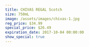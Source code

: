 ```yaml
---
title: CHIVAS REGAL Scotch
size: 750mL
image: /assets/images/chivas-1.jpg
reg_price: $34.99
special_price: $26.49
expiration_date: 2017-10-04 00:00:00
show_special: true
---
```



